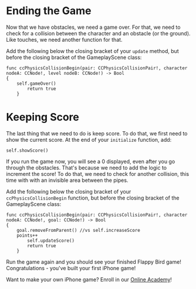Ending the Game
==================

Now that we have obstacles, we need a game over. For that, we need to check for a collision
between the character and an obstacle (or the ground). Like touches, we need another function for that.

Add the following below the closing bracket of your ```update``` method,
but before the closing bracket of the GameplayScene class:

	func ccPhysicsCollisionBegin(pair: CCPhysicsCollisionPair!, character nodeA: CCNode!, level nodeB: CCNode!) -> Bool
	{
		self.gameOver()
    		return true
    	}
    
Keeping Score
=============

The last thing that we need to do is keep score. To do that, we first need to show
the current score. At the end of your ```initialize``` function, add:

	self.showScore()

If you run the game now, you will see a 0 displayed, even after you go through the
obstacles. That's because we need to add the logic to increment the score! To do that,
we need to check for another collision, this time with with an invisible area between
the pipes.

Add the following below the closing bracket of your ```ccPhysicsCollisionBegin``` function,
but before the closing bracket of the GameplayScene class:

	func ccPhysicsCollisionBegin(pair: CCPhysicsCollisionPair!, character nodeA: CCNode!, goal: CCNode!) -> Bool
	{
		goal.removeFromParent() //vs self.increaseScore
		points++
    		self.updateScore()
    		return true
    	}
    	
Run the game again and you should see your finished Flappy Bird game! Congratulations - you've
built your first iPhone game!

Want to make your own iPhone game? Enroll in our
[Online Academy](https://www.makeschool.com/online-academy/)!
